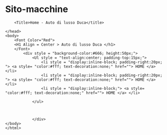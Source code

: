 # Sito-macchine
<html>
	<Head>
		
		<Title>Home - Auto di lusso Duca</title>
		
	</head>
	<body>
		<Font Color="Red">
		<H1 Align = Center > Auto di lusso Duca </h1>
		</Font> 
			<div style = "background-color:#666; height:50px;">  	
				<Ul style = "text-align:center; padding-top:15px;"> 
					<li style = "display:inline-block; padding-right:20px; "> <a style= "color:#fff; text-decoration:none;" href=""> HOME </a> </li> 
					<li style = "display:inline-block; padding-right:20px; "> <a style= "color:#fff; text-decoration:none;" href=""> HOME </a> </li> 
					<li style = "display:inline-block;"> <a style= "color:#fff; text-decoration:none;" href=""> HOME </a> </li> 
				
				</ul>
					
					
					
				</div>	
	</body>
	</html>
